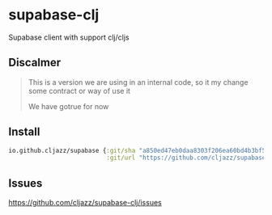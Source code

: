 # supabase-clj
Supabase client with support clj/cljs

## Discalmer
> This is a version we are using in an internal code, so
> it my change some contract or way of use it
>
> We have gotrue for now


## Install


```clojure
io.github.cljazz/supabase {:git/sha "a850ed47eb0daa8303f206ea60bd4b3bf59e1e0a"
                           :git/url "https://github.com/cljazz/supabase-clj"}

```

## Issues 

https://github.com/cljazz/supabase-clj/issues
